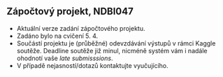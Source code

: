 ## Zápočtový projekt, NDBI047

* Aktuální verze zadání zápočtového projektu. 
* Zadáno bylo na cvičení 5. 4.
* Součástí projektu je (průběžné) odevzdávání výstupů v rámci Kaggle soutěže. Deadline soutěže již minul, nicméně systém vám i nadále ohodnotí vaše _late submisssions_.
* V případě nejasností/dotazů kontaktujte vyučujícího.
